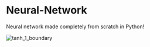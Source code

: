 # Neural-Network
Neural network made completely from scratch in Python!

![tanh_1_boundary](https://user-images.githubusercontent.com/60802511/117533253-672ce600-afb1-11eb-9c5d-fc29cc9af1ab.png)
